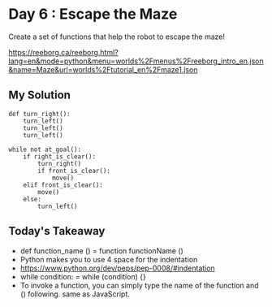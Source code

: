 # Day 6 : Escape the Maze

Create a set of functions that help the robot to escape the maze!

https://reeborg.ca/reeborg.html?lang=en&mode=python&menu=worlds%2Fmenus%2Freeborg_intro_en.json&name=Maze&url=worlds%2Ftutorial_en%2Fmaze1.json

## My Solution

```
def turn_right():
    turn_left()
    turn_left()
    turn_left()

while not at_goal():
    if right_is_clear():
        turn_right()
        if front_is_clear():
            move()
    elif front_is_clear():
        move()
    else:
        turn_left()
```

## Today's Takeaway

- def function_name () = function functionName ()
- Python makes you to use 4 space for the indentation
- https://www.python.org/dev/peps/pep-0008/#indentation
- while condition: = while (condition) {}
- To invoke a function, you can simply type the name of the function and () following. same as JavaScript.

```

```
